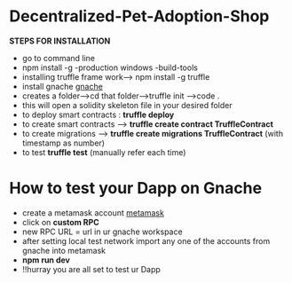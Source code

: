 # Decentralized-Pet-Adoption-Shop
  **STEPS FOR INSTALLATION**
* go to command line
* npm install -g -production windows -build-tools
* installing truffle frame work--> npm install -g truffle
* install gnache [gnache](https://www.trufflesuite.com/ganache)
* creates a folder-->cd that folder-->truffle init -->code .
* this will open a solidity skeleton file in your desired folder
* to deploy smart contracts : **truffle deploy**
* to create smart contracts --> **truffle create contract TruffleContract**
* to create migrations --> **truffle create migrations TruffleContract** (with timestamp as number)
* to test **truffle test** (manually refer each time)


# How to test your Dapp on Gnache
* create a metamask account [metamask](https://metamask.io/)
* click on **custom RPC**
* new RPC URL = url in ur gnache workspace
* after setting local test network import any one of the accounts from gnache into metamask
* **npm run dev**
* !!hurray you are all set to test ur Dapp
